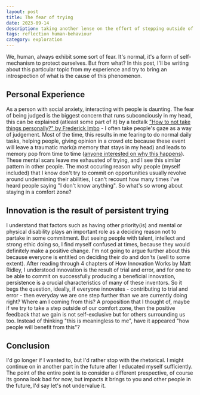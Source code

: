 ```yaml
---
layout: post
title: The fear of trying
date: 2023-09-14
description: taking another lense on the effort of stepping outside of your comfort zone
tags: reflection human-behaviour
category: exploration
---
```


We, human, always exhibit some sort of fear. It's normal, it's a form of self-mechanism to protect ourselves. But from what? In this post, I'll be writing about this particular topic from my experience and try to bring an introspection of what is the cause of this phenomenon.

## Personal Experience
As a person with social anxiety, interacting with people is daunting. The fear of being judged is the biggest concern that runs subconciously in my head, this can be explained (atleast some part of it) by a tedtalk <a href='https://www.youtube.com/watch?v=LnJwH_PZXnM'>"How to not take things personally?" by Frederick Imbo</a> - I often take people's gaze as a way of judgement. Most of the time, this results in me fearing to do normal daily tasks, helping people, giving opinion in a crowd etc because these event will leave a traumatic mark(a memory that stays in my head) and leads to memory pop from time to time (<a href='https://www.ncbi.nlm.nih.gov/pmc/articles/PMC4337233/'>anyone interested on why this happens</a>). These mental scars leave me exhausted of trying, and I see this similar pattern in other people. The most occuring reason why people (myself included) that I know don't try to commit on opportunities usually revolve around undermining their abilities, I can't recount how many times I've heard people saying "I don't know anything". So what's so wrong about staying in a comfort zone?

## Innovation is the result of persistent trying
I understand that factors such as having other priority(is) and mental or physical disability plays an important role as a deciding reason not to partake in some commitment. But seeing people with talent, intellect and strong ethic doing so, I find myself confused at times, because they would definitely make a positive change. I'm not going to argue further about this because everyone is entitled on deciding their do and don'ts (well to some extent). After reading through 4 chapters of How Innovation Works by Matt Ridley, I understood innovation is the result of trial and error, and for one to be able to commit on successfully producing a beneficial innovation, persistence is a crucial characteristics of many of these inventors. So it begs the question, ideally, if everyone innovates - contributing to trial and error - then everyday we are one step further than we are currently doing right? Where am I coming from this? A proposition that I thought of, maybe if we try to take a step outside of our comfort zone, then the positive feedback that we gain is not self-exclusive but for others surrounding us too. Instead of thinking "this is meaningless to me", have it appeared
"how people will benefit from this"?

## Conclusion
I'd go longer if I wanted to, but I'd rather stop with the rhetorical. I might continue on in another part in the future after I educated myself sufficiently. The point of the entire point is to consider a different prespective, of course its gonna look bad for now, but impacts it brings to you and other people in the future, I'd say let's not undervalue it.